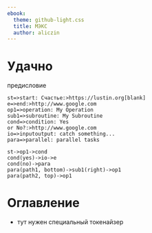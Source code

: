 ```yaml
---
ebook:
  theme: github-light.css
  title: МЭКС
  author: aliczin
---
```


# Удачно

предисловие

```flow
st=>start: Счастье:>https://lustin.org[blank]
e=>end:>http://www.google.com
op1=>operation: My Operation
sub1=>subroutine: My Subroutine
cond=>condition: Yes
or No?:>http://www.google.com
io=>inputoutput: catch something...
para=>parallel: parallel tasks

st->op1->cond
cond(yes)->io->e
cond(no)->para
para(path1, bottom)->sub1(right)->op1
para(path2, top)->op1
```

# Оглавление

- тут нужен специальный токенайзер
